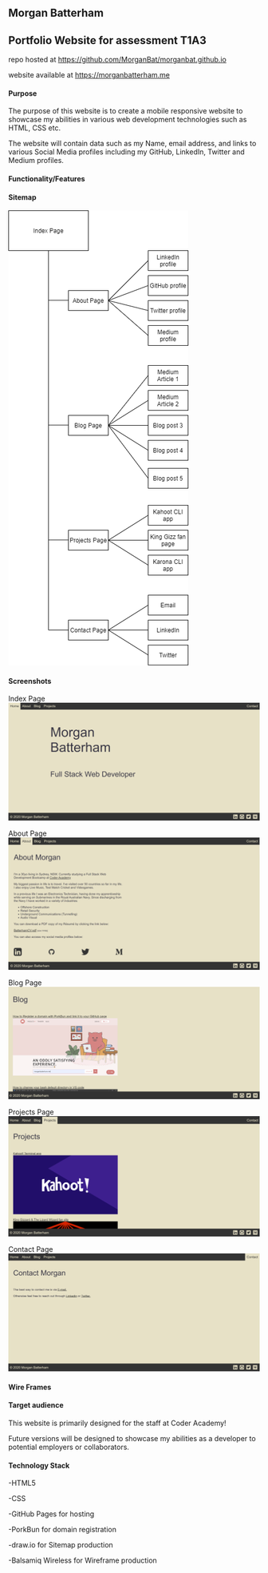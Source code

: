 ## Morgan Batterham

## Portfolio Website for assessment T1A3

repo hosted at https://github.com/MorganBat/morganbat.github.io

website available at https://morganbatterham.me

#### Purpose
The purpose of this website is to create a mobile responsive website to showcase my abilities in various web development technologies such as HTML, CSS etc.

The website will contain data such as my Name, email address, and links to various Social Media profiles including my GitHub, LinkedIn, Twitter and Medium profiles.

#### Functionality/Features


#### Sitemap

![Sitemap](./images/sitemap.png)

#### Screenshots

Index Page
![Index page](./images/index-ss.png)

About Page
![About page](./images/about-ss.png)

Blog Page
![Blog page](./images/blog-ss.png)

Projects Page
![Projects page](./images/projects-ss.png)

Contact Page
![Contact-page](./images/contact-ss.png)

#### Wire Frames

#### Target audience

This website is primarily designed for the staff at Coder Academy!

Future versions will be designed to showcase my abilities as a developer to potential employers or collaborators.

#### Technology Stack

-HTML5

-CSS

-GitHub Pages for hosting

-PorkBun for domain registration

-draw.io for Sitemap production

-Balsamiq Wireless for Wireframe production